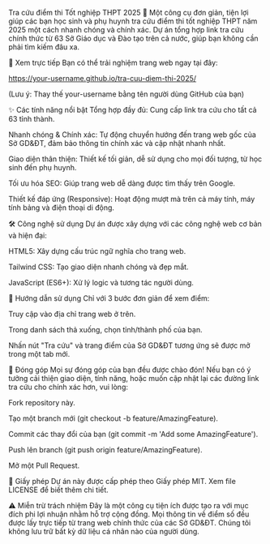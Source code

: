 Tra cứu điểm thi Tốt nghiệp THPT 2025 🚀
Một công cụ đơn giản, tiện lợi giúp các bạn học sinh và phụ huynh tra cứu điểm thi tốt nghiệp THPT năm 2025 một cách nhanh chóng và chính xác. Dự án tổng hợp link tra cứu chính thức từ 63 Sở Giáo dục và Đào tạo trên cả nước, giúp bạn không cần phải tìm kiếm đâu xa.

🔗 Xem trực tiếp
Bạn có thể trải nghiệm trang web ngay tại đây:

https://your-username.github.io/tra-cuu-diem-thi-2025/

(Lưu ý: Thay thế your-username bằng tên người dùng GitHub của bạn)

✨ Các tính năng nổi bật
Tổng hợp đầy đủ: Cung cấp link tra cứu cho tất cả 63 tỉnh thành.

Nhanh chóng & Chính xác: Tự động chuyển hướng đến trang web gốc của Sở GD&ĐT, đảm bảo thông tin chính xác và cập nhật nhanh nhất.

Giao diện thân thiện: Thiết kế tối giản, dễ sử dụng cho mọi đối tượng, từ học sinh đến phụ huynh.

Tối ưu hóa SEO: Giúp trang web dễ dàng được tìm thấy trên Google.

Thiết kế đáp ứng (Responsive): Hoạt động mượt mà trên cả máy tính, máy tính bảng và điện thoại di động.

🛠️ Công nghệ sử dụng
Dự án được xây dựng với các công nghệ web cơ bản và hiện đại:

HTML5: Xây dựng cấu trúc ngữ nghĩa cho trang web.

Tailwind CSS: Tạo giao diện nhanh chóng và đẹp mắt.

JavaScript (ES6+): Xử lý logic và tương tác người dùng.

🚀 Hướng dẫn sử dụng
Chỉ với 3 bước đơn giản để xem điểm:

Truy cập vào địa chỉ trang web ở trên.

Trong danh sách thả xuống, chọn tỉnh/thành phố của bạn.

Nhấn nút "Tra cứu" và trang điểm của Sở GD&ĐT tương ứng sẽ được mở trong một tab mới.

🤝 Đóng góp
Mọi sự đóng góp của bạn đều được chào đón! Nếu bạn có ý tưởng cải thiện giao diện, tính năng, hoặc muốn cập nhật lại các đường link tra cứu cho chính xác hơn, vui lòng:

Fork repository này.

Tạo một branch mới (git checkout -b feature/AmazingFeature).

Commit các thay đổi của bạn (git commit -m 'Add some AmazingFeature').

Push lên branch (git push origin feature/AmazingFeature).

Mở một Pull Request.

📝 Giấy phép
Dự án này được cấp phép theo Giấy phép MIT. Xem file LICENSE để biết thêm chi tiết.

⚠️ Miễn trừ trách nhiệm
Đây là một công cụ tiện ích được tạo ra với mục đích phi lợi nhuận nhằm hỗ trợ cộng đồng. Mọi thông tin về điểm số đều được lấy trực tiếp từ trang web chính thức của các Sở GD&ĐT. Chúng tôi không lưu trữ bất kỳ dữ liệu cá nhân nào của người dùng.
